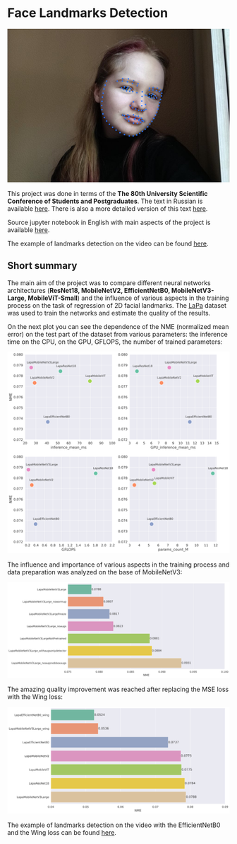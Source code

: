 # Face Landmarks Detection

![](images/face_photo_example_processed.png)

This project was done in terms of the __The 80th University Scientific Conference of Students and Postgraduates__. The text in Russian is available [here](papers/conference.pdf). There is also a more detailed version of this text [here](papers/full_version.pdf). 

Source jupyter notebook in English with main aspects of the project is available [here](./src.ipynb).

The example of landmarks detection on the video can be found [here](images/face_video_example_processed.mp4).

## Short summary

The main aim of the project was to compare different neural networks architectures (__ResNet18, MobileNetV2, EfficientNetB0, MobileNetV3-Large, MobileViT-Small__) and the influence of various aspects in the training process on the task of regression of 2D facial landmarks. The [LaPa](https://github.com/JDAI-CV/lapa-dataset) dataset was used to train the networks and estimate the quality of the results.


On the next plot you can see the dependence of the NME (normalized mean error) on the test part of the dataset from various parameters: the inference time on the CPU, on the GPU, GFLOPS, the number of trained parameters:

![](images/NME_from_other_params.png)

The influence and importance of various aspects in the training process and data preparation was analyzed on the base of MobileNetV3:

![](images/NME_mobilenetv3_and_modifications.png)

The amazing quality improvement was reached after replacing the MSE loss with the Wing loss:

![](images/NME_main_archs_and_wing.png)

The example of landmarks detection on the video with the EfficientNetB0 and the Wing loss can be found [here](images/face_video_example_processed.mp4).